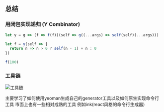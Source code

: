 ## 总结

### 用闭包实现递归 (Y Combinator)
```JavaScript
let y = g => (f => f(f))(self => g((...args) => self(self)(...args)))

let f = y(self => {
  return n => n > 0 ? self(n - 1) + n : 0
})

f(100)
```

### 工具链

![工具链](./tools.png)

主要学习了如何使用yeoman生成自己的generator工具以及如何原生实现命令行工具 市面上也有一些相对成熟的工具 例如ink(react风格的命令行生成器)
